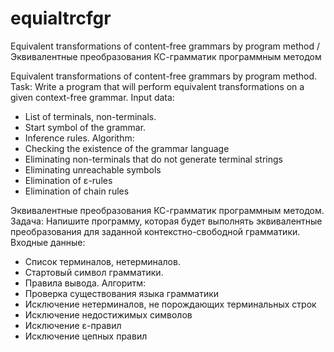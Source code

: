 # equialtrcfgr
Equivalent transformations of content-free grammars by program method / Эквивалентные преобразования КС-грамматик программным методом

Equivalent transformations of content-free grammars by program method.
Task: 
Write a program that will perform equivalent transformations on a given context-free grammar.
Input data:
- List of terminals, non-terminals.
- Start symbol of the grammar.
- Inference rules.
Algorithm:
- Checking the existence of the grammar language
- Eliminating non-terminals that do not generate terminal strings
- Eliminating unreachable symbols
- Elimination of ε-rules
- Elimination of chain rules


Эквивалентные преобразования КС-грамматик программным методом.
Задача: 
Напишите программу, которая будет выполнять эквивалентные преобразования для заданной контекстно-свободной грамматики.
Входные данные:
- Список терминалов, нетерминалов.
- Стартовый символ грамматики.
- Правила вывода.
Алгоритм:
- Проверка существования языка грамматики
- Исключение нетерминалов, не порождающих терминальных строк
- Исключение недостижимых символов
- Исключение ε-правил
- Исключение цепных правил 
